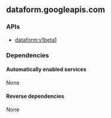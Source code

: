 ## dataform.googleapis.com

### APIs

* [ dataform:v1beta1 ]( https://dataform.googleapis.com/$discovery/rest?version=v1beta1 )

### Dependencies

#### Automatically enabled services

None

#### Reverse dependencies

None
